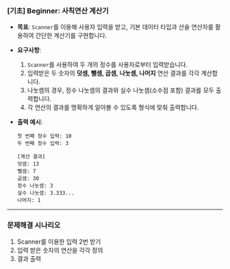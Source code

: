 ### **[기초] Beginner: 사칙연산 계산기**

-   **목표**: `Scanner`를 이용해 사용자 입력을 받고, 기본 데이터 타입과 산술 연산자를 활용하여 간단한 계산기를 구현합니다.
-   **요구사항**:
    1.  `Scanner`를 사용하여 두 개의 정수를 사용자로부터 입력받습니다.
    2.  입력받은 두 숫자의 **덧셈, 뺄셈, 곱셈, 나눗셈, 나머지** 연산 결과를 각각 계산합니다.
    3.  나눗셈의 경우, 정수 나눗셈의 결과와 실수 나눗셈(소수점 포함) 결과를 모두 출력합니다.
    4.  각 연산의 결과를 명확하게 알아볼 수 있도록 형식에 맞춰 출력합니다.

-   **출력 예시**:
    ```
    첫 번째 정수 입력: 10
    두 번째 정수 입력: 3
    
    [계산 결과]
    덧셈: 13
    뺄셈: 7
    곱셈: 30
    정수 나눗셈: 3
    실수 나눗셈: 3.333...
    나머지: 1
    ```

---

### 문제해결 시나리오

1. Scanner를 이용한 입력 2번 받기
2. 입력 받은 숫자의 연산을 각각 정의
3. 결과 출력


